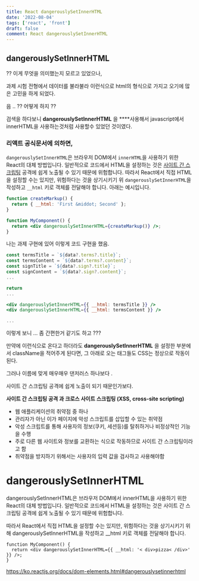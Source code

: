 ```yaml
---
title: React dangerouslySetInnerHTML
date: '2022-08-04'
tags: ['react', 'front']
draft: false
comment: React dangerouslySetInnerHTML
---
```


## **dangerouslySetInnerHTML**

?? 이게 무엇을 의미했는지 모르고 있었으나,

과제 시험 전형에서 데이터를 <span>불라불라</span> 이런식으로 html의 형식으로 가지고 오기에 많은 고민을 하게 되었다.

음 .. ?? 어떻게 하지 ??

검색을 하다보니 **dangerouslySetInnerHTML** 을 \*\*\*\*사용해서 javascript에서 innerHTML을 사용하는것처럼 사용할수 있었던 것이였다.

### 리액트 공식문서에 의하면,

`dangerouslySetInnerHTML`은 브라우저 DOM에서 `innerHTML`을 사용하기 위한 React의 대체 방법입니다. 일반적으로 코드에서 HTML을 설정하는 것은 [사이트 간 스크립팅](https://ko.wikipedia.org/wiki/%EC%82%AC%EC%9D%B4%ED%8A%B8_%EA%B0%84_%EC%8A%A4%ED%81%AC%EB%A6%BD%ED%8C%85) 공격에 쉽게 노출될 수 있기 때문에 위험합니다. 따라서 React에서 직접 HTML을 설정할 수는 있지만, 위험하다는 것을 상기시키기 위 `dangerouslySetInnerHTML`을 작성하고 `__html` 키로 객체를 전달해야 합니다. 아래는 예시입니다.

```jsx
function createMarkup() {
  return { __html: 'First &middot; Second' };
}

function MyComponent() {
  return <div dangerouslySetInnerHTML={createMarkup()} />;
}
```

나는 과제 구현에 있어 이렇게 코드 구현을 했음.

```jsx
const termsTitle = `${data?.terms?.title}`;
const termsContent = `${data?.terms?.content}`;
const signTitle = `${data?.sign?.title}`;
const signContent = `${data?.sign?.content}`;
...

return
...

<div dangerouslySetInnerHTML={{ __html: termsTitle }} />
<div dangerouslySetInnerHTML={{ __html: termsContent }} />

...
```

이렇게 보니 ... 좀 간편한거 같기도 하고 ???

만약에 이런식으로 온다고 하더라도 **dangerouslySetInnerHTML** 을 설정한 부분에서 className을 적어주게 된다면, 그 아래로 오는 태그들도 CSS는 정상으로 작동이 된다.

그러나 이름에 맞게 매우매우 댄저러스 하나보다 .

사이트 간 스크립팅 공격에 쉽게 노출이 되기 때문인가보다.

**사이트 간 스크립팅 공격 과 크로스 사이트 스크립팅 (XSS, cross-site scripting)**

- 웹 애플리케이션의 취약점 중 하나
- 관리자가 아닌 이가 페이지에 악성 스크립트를 삽입할 수 있는 취약점
- 악성 스크립트를 통해 사용자의 정보(쿠키, 세션등)를 탈취하거나 비정상적인 기능을 수행
- 주로 다른 웹 사이트와 정보를 교환하는 식으로 작동하므로 사이트 간 스크립팅이라고 함
- 취약점을 방지하기 위해서는 사용자의 입력 값을 검사하고 사용해야함

# dangerouslySetInnerHTML

dangerouslySetInnerHTML은 브라우저 DOM에서 innerHTML을 사용하기 위한 React의 대체 방법입니다. 일반적으로 코드에서 HTML을 설정하는 것은 사이트 간 스크립팅 공격에 쉽게 노출될 수 있기 때문에 위험합니다.

따라서 React에서 직접 HTML을 설정할 수는 있지만, 위험하다는 것을 상기시키기 위해 dangerouslySetInnerHTML을 작성하고 \_\_html 키로 객체를 전달해야 합니다.

```tsx
function MyComponent() {
  return <div dangerouslySetInnerHTML={{ __html: '< div>pizza< /div>' }} />;
}
```

https://ko.reactjs.org/docs/dom-elements.html#dangerouslysetinnerhtml

